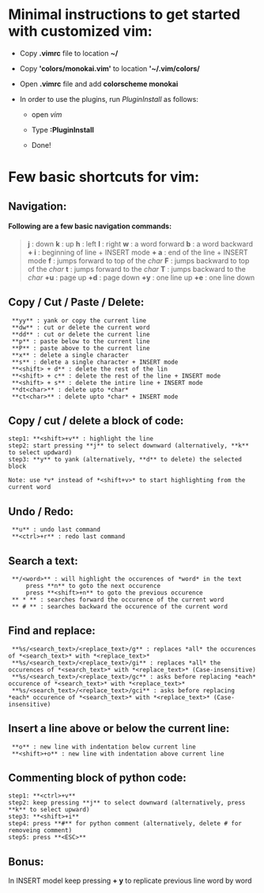 # Minimal instructions to get started with customized vim:

- Copy **.vimrc** file to location **~/**

- Copy **'colors/monokai.vim'** to location **'~/.vim/colors/**

- Open **.vimrc** file and add **colorscheme monokai**

- In order to use the plugins, run *PluginInstall* as follows:
	
	- open *vim*
	
	- Type **:PluginInstall** 

	- Done!


# Few basic shortcuts for vim:

## Navigation:
#### Following are a few basic navigation commands:

>    **j** : down
>    **k** : up
>    **h** : left
>    **l** : right
>    **w** : a word forward
>    **b** : a word backward
>    **<shift> + i** : beginning of line + INSERT mode
>    **<shift> + a** : end of the line + INSERT mode
>    **f<char>** : jumps forward to top of the *char* 
>    **F<char>** : jumps backward to top of the *char* 
>    **t<char>** : jumps forward to the *char* 
>    **T<char>** : jumps backward to the *char* 
>    **<ctrl>+u** : page up 
>    **<ctrl>+d** : page down
>    **<ctrl>+y** : one line up
>    **<ctrl>+e** : one line down


## Copy / Cut / Paste / Delete:

	 **yy** : yank or copy the current line
	 **dw** : cut or delete the current word
	 **dd** : cut or delete the current line
	 **p** : paste below to the current line
	 **P** : paste above to the current line
	 **x** : delete a single character
	 **s** : delete a single character + INSERT mode
	 **<shift> + d** : delete the rest of the lin
	 **<shift> + c** : delete the rest of the line + INSERT mode
	 **<shift> + s** : delete the intire line + INSERT mode
	 **dt<char>** : delete upto *char*
	 **ct<char>** : delete upto *char* + INSERT mode


## Copy / cut / delete a block of code:

	step1: **<shift>+v** : highlight the line
	step2: start pressing **j** to select downward (alternatively, **k** to select updward)
	step3: **y** to yank (alternatively, **d** to delete) the selected block
	
	Note: use *v* instead of *<shift+v>* to start highlighting from the current word


## Undo / Redo:

	 **u** : undo last command
	 **<ctrl>+r** : redo last command


## Search a text:
	 **/<word>** : will highlight the occurences of *word* in the text
		 press **n** to goto the next occurence
		 press **<shift>+n** to goto the previous occurence
	 ** * ** : searches forward the occurence of the current word	
	 ** # ** : searches backward the occurence of the current word	


## Find and replace:

	 **%s/<search_text>/<replace_text>/g** : replaces *all* the occurences of *<search_text>* with *<replace_text>*
	 **%s/<search_text>/<replace_text>/gi** : replaces *all* the occurences of *<search_text>* with *<replace_text>* (Case-insensitive)
	 **%s/<search_text>/<replace_text>/gc** : asks before replacing *each* occurence of *<search_text>* with *<replace_text>*
	 **%s/<search_text>/<replace_text>/gci** : asks before replacing *each* occurence of *<search_text>* with *<replace_text>* (Case-insensitive)


## Insert a line above or below the current line:

	 **o** : new line with indentation below current line
	 **<shift>+o** : new line with indentation above current line


## Commenting block of python code:
	step1: **<ctrl>+v**
	step2: keep pressing **j** to select downward (alternatively, press **k** to select upward)
	step3: **<shift>+i**
	step4: press **#** for python comment (alternatively, delete # for removeing comment)
	step5: press **<ESC>**	


## Bonus:

In INSERT model keep pressing **<ctrl> + y** to replicate previous line word by word
